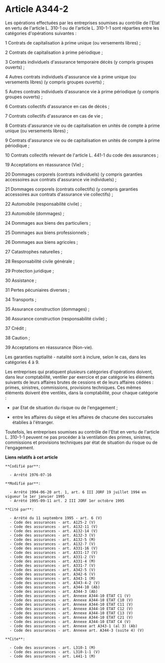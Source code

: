 # Article A344-2

Les opérations effectuées par les entreprises soumises au contrôle de l'Etat en vertu de l'article L. 310-1 ou de l'article
L. 310-1-1 sont réparties entre les catégories d'opérations suivantes :

1 Contrats de capitalisation à prime unique (ou versements libres) ;

2 Contrats de capitalisation à prime périodique ;

3 Contrats individuels d'assurance temporaire décès (y compris groupes ouverts) ;

4 Autres contrats individuels d'assurance vie à prime unique (ou versements libres) (y compris groupes ouverts) ;

5 Autres contrats individuels d'assurance vie à prime périodique (y compris groupes ouverts) ;

6 Contrats collectifs d'assurance en cas de décès ;

7 Contrats collectifs d'assurance en cas de vie ;

8 Contrats d'assurance vie ou de capitalisation en unités de compte à prime unique (ou versements libres) ;

9 Contrats d'assurance vie ou de capitalisation en unités de compte à prime périodique ;

10 Contrats collectifs relevant de l'article L. 441-1 du code des assurances ;

19 Acceptations en réassurance (Vie) ;

20 Dommages corporels (contrats individuels) (y compris garanties accessoires aux contrats d'assurance vie individuels) ;

21 Dommages corporels (contrats collectifs) (y compris garanties accessoires aux contrats d'assurance vie collectifs) ;

22 Automobile (responsabilité civile) ;

23 Automobile (dommages) ;

24 Dommages aux biens des particuliers ;

25 Dommages aux biens professionnels ;

26 Dommages aux biens agricoles ;

27 Catastrophes naturelles ;

28 Responsabilité civile générale ;

29 Protection juridique ;

30 Assistance ;

31 Pertes pécuniaires diverses ;

34 Transports ;

35 Assurance construction (dommages) ;

36 Assurance construction (responsabilité civile) ;

37 Crédit ;

38 Caution ;

39 Acceptations en réassurance (Non-vie).

Les garanties nuptialité - natalité sont à inclure, selon le cas, dans les catégories 4 à 9.

Les entreprises qui pratiquent plusieurs catégories d'opérations doivent, dans leur comptabilité, ventiler par exercice et
par catégorie les éléments suivants de leurs affaires brutes de cessions et de leurs affaires cédées : primes, sinistres,
commissions, provisions techniques. Ces mêmes éléments doivent être ventilés, dans la comptabilité, pour chaque catégorie :

- par Etat de situation du risque ou de l'engagement ;

- entre les affaires du siège et les affaires de chacune des succursales établies à l'étranger.

Toutefois, les entreprises soumises au contrôle de l'Etat en vertu de l'article L. 310-1-1 peuvent ne pas procéder à la
ventilation des primes, sinistres, commissions et provisions techniques par état de situation du risque ou de l'engagement.

**Liens relatifs à cet article**

	**Codifié par**:

	  - Arrêté 1976-07-16

	**Modifié par**:

	  - Arrêté 1994-06-20 art. 1, art. 6 III JORF 19 juillet 1994 en vigueur le 1er janvier 1995
	  - Arrêté 1995-09-11 art. 2 III JORF 1er octobre 1995

	**Cité par**:

	  - Arrêté du 11 septembre 1995 - art. 6 (V)
	  - Code des assurances - art. A125-2 (V)
	  - Code des assurances - art. A132-11 (V)
	  - Code des assurances - art. A132-14 (V)
	  - Code des assurances - art. A132-3 (V)
	  - Code des assurances - art. A132-5 (M)
	  - Code des assurances - art. A132-7 (V)
	  - Code des assurances - art. A331-16 (V)
	  - Code des assurances - art. A331-17 (V)
	  - Code des assurances - art. A331-2 (V)
	  - Code des assurances - art. A331-4 (M)
	  - Code des assurances - art. A331-7 (V)
	  - Code des assurances - art. A342-5 (V)
	  - Code des assurances - art. A342-6 (V)
	  - Code des assurances - art. A343-1 (M)
	  - Code des assurances - art. A343-4-2 (V)
	  - Code des assurances - art. A344-10 (Ab)
	  - Code des assurances - art. A344-3 (Ab)
	  - Code des assurances - art. Annexe A344-10 ETAT C1 (V)
	  - Code des assurances - art. Annexe A344-10 ETAT C10 (V)
	  - Code des assurances - art. Annexe A344-10 ETAT C11 (V)
	  - Code des assurances - art. Annexe A344-10 ETAT C12 (V)
	  - Code des assurances - art. Annexe A344-10 ETAT C13 (V)
	  - Code des assurances - art. Annexe A344-10 ETAT C21 (V)
	  - Code des assurances - art. Annexe A344-10 ETAT C4 (V)
	  - Code des assurances - art. Annexe art A343-1 (al 3) (Ab)
	  - Code des assurances - art. Annexe art. A344-3 (suite 4) (V)

	**Cite**:

	  - Code des assurances - art. L310-1 (M)
	  - Code des assurances - art. L310-1-1 (V)
	  - Code des assurances - art. L441-1 (M)
